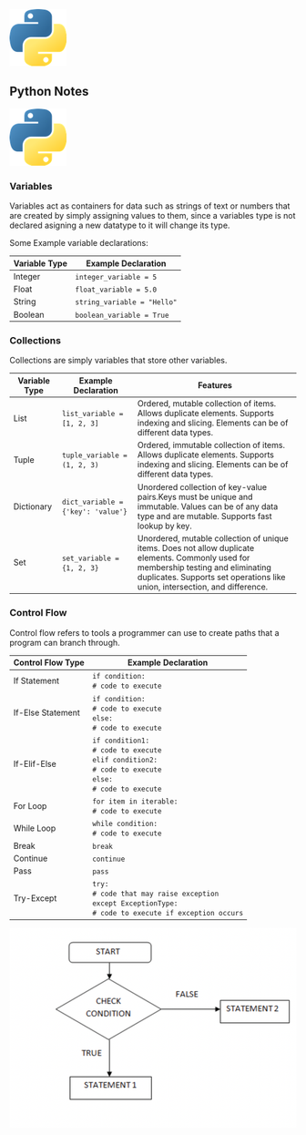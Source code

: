 ![](Images/Python_logo.png) 
## Python Notes
![](Images/Python_logo.png) 
### Variables
Variables act as containers for data such as strings of text or numbers that are created by simply assigning values to them, since a variables type is not declared asigning a new datatype to it will change its type.

Some Example variable declarations:


| Variable Type | Example Declaration                |
|---------------|------------------------------------|
| Integer       | `integer_variable = 5`         |
| Float         | `float_variable = 5.0`             |
| String        | `string_variable = "Hello"`        |
| Boolean       | `boolean_variable = True`          |


### Collections
Collections are simply variables that store other variables.

| Variable Type | Example Declaration                | Features                                                                                                                                                                                                             |
|---------------|------------------------------------|----------------------------------------------------------------------------------------------------------------------------------------------------------------------------------------------------------------------|
| List          | `list_variable = [1, 2, 3]`        | Ordered, mutable collection of items. Allows duplicate elements. Supports indexing and slicing. Elements can be of different data types.                                                                             |
| Tuple         | `tuple_variable = (1, 2, 3)`       | Ordered, immutable collection of items. Allows duplicate elements. Supports indexing and slicing. Elements can be of different data types.                                                                           |
| Dictionary    | `dict_variable = {'key': 'value'}` | Unordered collection of key-value pairs.Keys must be unique and immutable. Values can be of any data type and are mutable. Supports fast lookup by key.                                                              |
| Set           | `set_variable = {1, 2, 3}`         | Unordered, mutable collection of unique items. Does not allow duplicate elements. Commonly used for membership testing and eliminating duplicates. Supports set operations like union, intersection, and difference. |


### Control Flow
Control flow refers to tools a programmer can use to create paths that a program can branch through.



| Control Flow Type | Example Declaration                                                                                      |
|-------------------|----------------------------------------------------------------------------------------------------------|
| If Statement      | `if condition:`<br />    `# code to execute`                                                             |
| If-Else Statement | `if condition:`<br />    `# code to execute`<br /> `else:`<br />    `# code to execute`                       |
| If-Elif-Else      | `if condition1:`<br />    `# code to execute`<br />`elif condition2:`<br />    `# code to execute`<br />`else:`<br />    `# code to execute` |
| For Loop          | `for item in iterable:`<br />    `# code to execute`                                                             |
| While Loop        | `while condition:`<br />    `# code to execute`                                                                  |
| Break             | `break`                                                                                                  |
| Continue          | `continue`                                                                                               |
| Pass              | `pass`                                                                                                   |
| Try-Except        | `try:`<br />    `# code that may raise exception` <br /> `except ExceptionType:`<br />    `# code to execute if exception occurs` 

![](Images/Control_flow.png) 